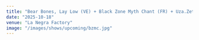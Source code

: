 ```yaml
---
title: "Bear Bones, Lay Low (VE) + Black Zone Myth Chant (FR) + Uza.Zetangas (PE)"
date: "2025-10-18"
venue: "La Negra Factory"
image: "/images/shows/upcoming/bzmc.jpg"
---
```



